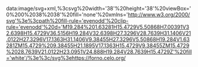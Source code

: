 data:image/svg+xml,%3csvg%20width='38'%20height='38'%20viewBox='0%200%2038%2038'%20fill='none'%20xmlns='http://www.w3.org/2000/svg'%3e%3cpath%20fill-rule='evenodd'%20clip-rule='evenodd'%20d='M19.284%201.63281H15.4729V5.50868H7.00391V32.6398H15.4729V36.5156H19.284V32.6398H27.3296V28.7639H31.1406V21.0122H27.3296V17.1363H31.1406V9.38455H27.3296V5.50868H19.284V1.63281ZM15.4729%209.38455H21.1895V17.1363H15.4729V9.38455ZM15.4729%2028.7639V21.0122H23.0951V24.888H19.284V28.7639H15.4729Z'%20fill='white'/%3e%3c/svg%3ehttps://forno.celo.org/